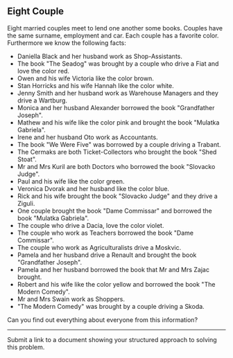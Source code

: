 ## Eight Couple

Eight married couples meet to lend one another some books. Couples have the same surname, employment and car. Each couple has a favorite color. Furthermore we know the following facts:

* Daniella Black and her husband work as Shop-Assistants.
* The book "The Seadog" was brought by a couple who drive a Fiat and love the color red.
* Owen and his wife Victoria like the color brown.
* Stan Horricks and his wife Hannah like the color white.
* Jenny Smith and her husband work as Warehouse Managers and they drive a Wartburg.
* Monica and her husband Alexander borrowed the book "Grandfather Joseph".
* Mathew and his wife like the color pink and brought the book "Mulatka Gabriela".
* Irene and her husband Oto work as Accountants.
* The book "We Were Five" was borrowed by a couple driving a Trabant.
* The Cermaks are both Ticket-Collectors who brought the book "Shed Stoat".
* Mr and Mrs Kuril are both Doctors who borrowed the book "Slovacko Judge".
* Paul and his wife like the color green.
* Veronica Dvorak and her husband like the color blue.
* Rick and his wife brought the book "Slovacko Judge" and they drive a Ziguli.
* One couple brought the book "Dame Commissar" and borrowed the book "Mulatka Gabriela".
* The couple who drive a Dacia, love the color violet.
* The couple who work as Teachers borrowed the book "Dame Commissar".
* The couple who work as Agriculturalists drive a Moskvic.
* Pamela and her husband drive a Renault and brought the book "Grandfather Joseph".
* Pamela and her husband borrowed the book that Mr and Mrs Zajac brought.
* Robert and his wife like the color yellow and borrowed the book "The Modern Comedy".
* Mr and Mrs Swain work as Shoppers.
* "The Modern Comedy" was brought by a couple driving a Skoda.

Can you find out everything about everyone from this information?

---

Submit a link to a document showing your structured approach to solving this problem.

